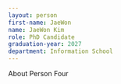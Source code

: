```yaml
---
layout: person
first-name: JaeWon
name: JaeWon Kim
role: PhD Candidate
graduation-year: 2027
department: Information School
---
```


About Person Four